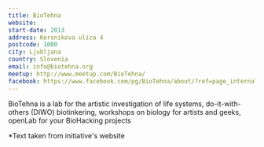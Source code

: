 ```yaml
---
title: BioTehna
website:
start-date: 2013
address: Kersnikova ulica 4
postcode: 1000
city: Ljubljana
country: Slovenia
email: info@biotehna.org
meetup: http://www.meetup.com/BioTehna/
facebook: https://www.facebook.com/pg/BioTehna/about/?ref=page_internal
---
```


BioTehna is a lab for the artistic investigation of life systems, do-it-with-others (DIWO) biotinkering, workshops on biology for artists and geeks, openLab for your BioHacking projects


\*Text taken from initiative's website
